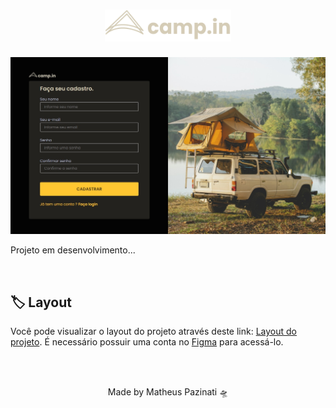 <h1 align="center">
  <img src="./assets/images/logo.svg" width="40%">
</h1>
<p align="center">
  <img src="./assets/.github/banner.jpg">
</p>
<p> Projeto em desenvolvimento...</p>
<br>
<h2>🏷️ Layout</h2>
<p>Você pode visualizar o layout do projeto através deste link: <a href="https://www.figma.com/file/SX8XFyC5fAY09ai8Oykz0T/DD-%2F-Login-Form---CSS/duplicate">Layout do projeto</a>. É necessário possuir uma conta no <a href="https://figma.com">Figma</a> para acessá-lo.</p>
<br>
<br>
<p align="center">Made by Matheus Pazinati 🛸</p>